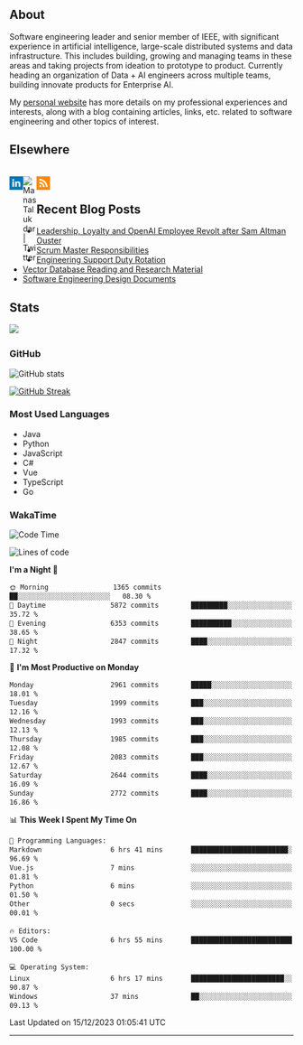 ## About

Software engineering leader and senior member of IEEE, with significant experience in artificial intelligence, large-scale distributed systems and data infrastructure. This includes building, growing and managing teams in these areas and taking projects from ideation to prototype to product. Currently heading an organization of Data + AI engineers across multiple teams, building innovate products for Enterprise AI.

My [personal website](https://manastalukdar.github.io/) has more details on my professional experiences and interests, along with a blog containing articles, links, etc. related to software engineering and other topics of interest.

## Elsewhere

</br>

<a href="https://www.linkedin.com/in/manastalukdar" target="_blank">
  <img align="left" alt="Manas Talukdar | Linkedin" width="24px" src="https://raw.githubusercontent.com/edent/SuperTinyIcons/master/images/svg/linkedin.svg" />
</a>
<a href="https://www.twitter.com/manastalukdar" target="_blank">
  <img align="left" alt="Manas Talukdar | Twitter" width="24px" src="https://github.com/TheDudeThatCode/TheDudeThatCode/blob/master/Assets/Twitter.svg" />
</a>
<a href="https://manastalukdar.github.io/" target="_blank">
  <img align="left" alt="Manas Talukdar | Website" width="24px" src="https://github.com/edent/SuperTinyIcons/blob/master/images/svg/rss.svg" />
</a>

</br>

## Recent Blog Posts

<!-- BLOG:START -->
- [Leadership, Loyalty and OpenAI Employee Revolt after Sam Altman Ouster](https://manastalukdar.github.io/blog/2023/11/23/leadership-loyalty-openai-employee-revolt-sam-altman-ouster/)
- [Scrum Master Responsibilities](https://manastalukdar.github.io/blog/2023/09/15/scrum-master-responsibilities/)
- [Engineering Support Duty Rotation](https://manastalukdar.github.io/blog/2023/08/29/engineering-support-duty-rotation/)
- [Vector Database Reading and Research Material](https://manastalukdar.github.io/blog/2023/08/24/vector-database-reading-material/)
- [Software Engineering Design Documents](https://manastalukdar.github.io/blog/2023/03/18/software-engineering-design-documents/)
<!-- BLOG:END -->

## Stats

![](https://komarev.com/ghpvc/?username=manastalukdar)

### GitHub

![GitHub stats](https://github-readme-stats.vercel.app/api?username=manastalukdar&show_icons=true&hide_border=true&hide_rank=true&hide_title=true&icon_color=79ff97&text_color=cecac3&bg_color=4d4b4b)

[![GitHub Streak](https://streak-stats.demolab.com?user=manastalukdar&hide_border=true&border_radius=4&date_format=M%20j%5B%2C%20Y%5D&background=4D4B4B)](https://git.io/streak-stats)

### Most Used Languages

- Java
- Python
- JavaScript
- C#
- Vue
- TypeScript
- Go

<!--
![Top Langs](https://github-readme-stats.vercel.app/api/top-langs/?username=manastalukdar&layout=compact&hide_border=true&hide_title=true&icon_color=79ff97&text_color=cecac3&bg_color=4d4b4b)
-->

### WakaTime

<!--START_SECTION:waka-->
![Code Time](http://img.shields.io/badge/Code%20Time-4%2C074%20hrs%2033%20mins-blue)

![Lines of code](https://img.shields.io/badge/From%20Hello%20World%20I%27ve%20Written-5.4%20million%20lines%20of%20code-blue)

**I'm a Night 🦉** 

```text
🌞 Morning                1365 commits        ██░░░░░░░░░░░░░░░░░░░░░░░   08.30 % 
🌆 Daytime                5872 commits        █████████░░░░░░░░░░░░░░░░   35.72 % 
🌃 Evening                6353 commits        ██████████░░░░░░░░░░░░░░░   38.65 % 
🌙 Night                  2847 commits        ████░░░░░░░░░░░░░░░░░░░░░   17.32 % 
```
📅 **I'm Most Productive on Monday** 

```text
Monday                   2961 commits        █████░░░░░░░░░░░░░░░░░░░░   18.01 % 
Tuesday                  1999 commits        ███░░░░░░░░░░░░░░░░░░░░░░   12.16 % 
Wednesday                1993 commits        ███░░░░░░░░░░░░░░░░░░░░░░   12.13 % 
Thursday                 1985 commits        ███░░░░░░░░░░░░░░░░░░░░░░   12.08 % 
Friday                   2083 commits        ███░░░░░░░░░░░░░░░░░░░░░░   12.67 % 
Saturday                 2644 commits        ████░░░░░░░░░░░░░░░░░░░░░   16.09 % 
Sunday                   2772 commits        ████░░░░░░░░░░░░░░░░░░░░░   16.86 % 
```


📊 **This Week I Spent My Time On** 

```text
💬 Programming Languages: 
Markdown                 6 hrs 41 mins       ████████████████████████░   96.69 % 
Vue.js                   7 mins              ░░░░░░░░░░░░░░░░░░░░░░░░░   01.81 % 
Python                   6 mins              ░░░░░░░░░░░░░░░░░░░░░░░░░   01.50 % 
Other                    0 secs              ░░░░░░░░░░░░░░░░░░░░░░░░░   00.01 % 

🔥 Editors: 
VS Code                  6 hrs 55 mins       █████████████████████████   100.00 % 

💻 Operating System: 
Linux                    6 hrs 17 mins       ███████████████████████░░   90.87 % 
Windows                  37 mins             ██░░░░░░░░░░░░░░░░░░░░░░░   09.13 % 
```


 Last Updated on 15/12/2023 01:05:41 UTC
<!--END_SECTION:waka-->

---

<!--

**manastalukdar/manastalukdar** is a ✨ _special_ ✨ repository because its `README.md` (this file) appears on your GitHub profile.

Here are some ideas to get you started:

- 🔭 I’m currently working on ...
- 🌱 I’m currently learning ...
- 👯 I’m looking to collaborate on ...
- 🤔 I’m looking for help with ...
- 💬 Ask me about ...
- 📫 How to reach me: ...
- 😄 Pronouns: ...
- ⚡ Fun fact: ...
-->
